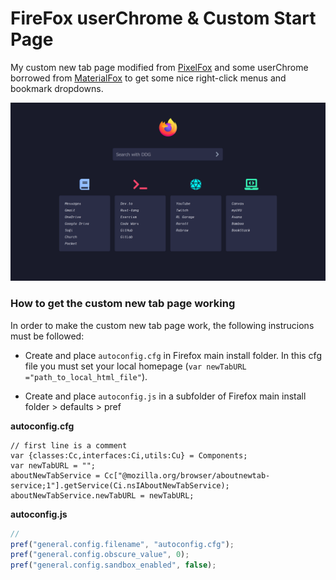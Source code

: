 # FireFox userChrome & Custom Start Page

My custom new tab page modified from [PixelFox](https://github.com/AnubisZ9/PixelFox) and some userChrome borrowed from [MaterialFox](https://github.com/muckSponge/MaterialFox) to get some nice right-click menus and bookmark dropdowns.

![Screenshot of homepage](screenshot.png)

### How to get the custom new tab page working

In order to make the custom new tab page work, the following instrucions must be followed:

- Create and place `autoconfig.cfg` in Firefox main install folder. In this cfg file you must set your local homepage (`var newTabURL ="path_to_local_html_file"`).

- Create and place `autoconfig.js` in a subfolder of Firefox main install folder > defaults > pref

**autoconfig.cfg**
```
// first line is a comment
var {classes:Cc,interfaces:Ci,utils:Cu} = Components;
var newTabURL = "";
aboutNewTabService = Cc["@mozilla.org/browser/aboutnewtab-service;1"].getService(Ci.nsIAboutNewTabService);
aboutNewTabService.newTabURL = newTabURL;
```

**autoconfig.js**
```js
//
pref("general.config.filename", "autoconfig.cfg");
pref("general.config.obscure_value", 0);
pref("general.config.sandbox_enabled", false);
```
